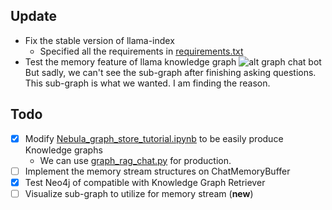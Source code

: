## Update

- Fix the stable version of llama-index
  - Specified all the requirements in [requirements.txt](../requirements.txt)
- Test the memory feature of llama knowledge graph
  ![alt graph chat bot](src/GraphRAG.png)
  But sadly, we can't see the sub-graph after finishing asking questions. This sub-graph is what we wanted. I am finding the reason.

## Todo

- [x] Modify [Nebula_graph_store_tutorial.ipynb](../Nebula_graph_store_tutorial.ipynb) to be easily produce Knowledge graphs
  - We can use [graph_rag_chat.py](../graph_rag_chatbot.py) for production.
- [ ] Implement the memory stream structures on ChatMemoryBuffer
- [x] Test Neo4j of compatible with Knowledge Graph Retriever
- [ ] Visualize sub-graph to utilize for memory stream (**new**)
